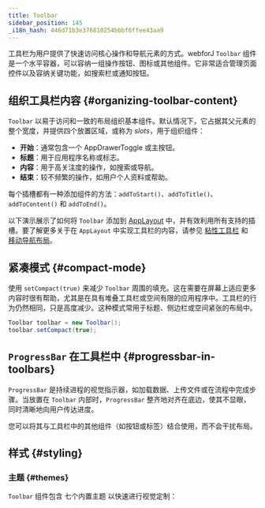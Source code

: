```yaml
---
title: Toolbar
sidebar_position: 145
_i18n_hash: 446d71b3e376810254bbbf6ffee43aa9
---
```

<DocChip chip="shadow" />
<DocChip chip="name" label="dwc-toolbar" />
<DocChip chip='since' label='24.12' />
<JavadocLink type="toolbar" location="com/webforj/component/layout/toolbar/Toolbar" top='true'/>

工具栏为用户提供了快速访问核心操作和导航元素的方式。webforJ `Toolbar` 组件是一个水平容器，可以容纳一组操作按钮、图标或其他组件。它非常适合管理页面控件以及容纳关键功能，如搜索栏或通知按钮。

## 组织工具栏内容 {#organizing-toolbar-content}

`Toolbar` 以易于访问和一致的布局组织基本组件。默认情况下，它占据其父元素的整个宽度，并提供四个放置区域，或称为 _slots_，用于组织组件：

- **开始**：通常包含一个 <JavadocLink type="applayout" location="com/webforj/component/layout/applayout/AppDrawerToggle" code='true'>AppDrawerToggle</JavadocLink> 或主按钮。
- **标题**：用于应用程序名称或标志。
- **内容**：用于高关注度的操作，如搜索或导航。
- **结束**：较不频繁的操作，如用户个人资料或帮助。

每个插槽都有一种添加组件的方法：`addToStart()`、`addToTitle()`、`addToContent()` 和 `addToEnd()`。

以下演示展示了如何将 `Toolbar` 添加到 [AppLayout](./app-layout) 中，并有效利用所有支持的插槽。要了解更多关于在 `AppLayout` 中实现工具栏的内容，请参见 [粘性工具栏](./app-layout#sticky-toolbars) 和 [移动导航布局](./app-layout#mobile-navigation-layout)。

<AppLayoutViewer
path='/webforj/toolbarslots?' mobile='false'
javaE='https://raw.githubusercontent.com/webforj/webforj-documentation/refs/heads/main/src/main/java/com/webforj/samples/views/toolbar/ToolbarSlotsView.java'
height='300px'
/>

## 紧凑模式 {#compact-mode}

使用 `setCompact(true)` 来减少 `Toolbar` 周围的填充。这在需要在屏幕上适应更多内容时很有帮助，尤其是在具有堆叠工具栏或空间有限的应用程序中。工具栏的行为仍然相同，只是高度减少。这种模式常用于标题、侧边栏或空间紧张的布局中。

```java
Toolbar toolbar = new Toolbar();
toolbar.setCompact(true);
```

<AppLayoutViewer path='/webforj/toolbarcompact?' mobile='false'
javaE='https://raw.githubusercontent.com/webforj/webforj-documentation/refs/heads/main/src/main/java/com/webforj/samples/views/toolbar/ToolbarCompactView.java'
/>

## `ProgressBar` 在工具栏中 {#progressbar-in-toolbars}

`ProgressBar` 是持续进程的视觉指示器，如加载数据、上传文件或在流程中完成步骤。当放置在 `Toolbar` 内部时，`ProgressBar` 整齐地对齐在底边，使其不显眼，同时清晰地向用户传达进度。

您可以将其与工具栏中的其他组件（如按钮或标签）结合使用，而不会干扰布局。

<AppLayoutViewer path='/webforj/toolbarprogressbar?' mobile='false'
javaE='https://raw.githubusercontent.com/webforj/webforj-documentation/refs/heads/main/src/main/java/com/webforj/samples/views/toolbar/ToolbarProgressbarView.java'
/>

## 样式 {#styling}

### 主题 {#themes}

`Toolbar` 组件包含 <JavadocLink type="foundation" location="com/webforj/component/Theme">七个内置主题</JavadocLink> 以快速进行视觉定制：

<ComponentDemo 
path='/webforj/toolbartheme?'
javaE='https://raw.githubusercontent.com/webforj/webforj-documentation/refs/heads/main/src/main/java/com/webforj/samples/views/toolbar/ToolbarThemeView.java' 
height = '475px'
/>

<TableBuilder name="Toolbar" />
